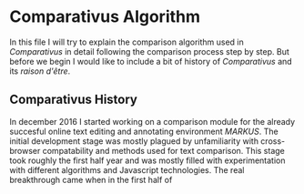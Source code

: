 # Comparativus Algorithm
In this file I will try to explain the comparison algorithm used in *Comparativus* in detail following the comparison process step by step. But before we begin I would like to include a bit of history of *Comparativus* and its *raison d'être*. 

## Comparativus History
In december 2016 I started working on a comparison module for the already succesful online text editing and annotating environment *MARKUS*. The initial development stage was mostly plagued by unfamiliarity with cross-browser compatability and methods used for text comparison. This stage took roughly the first half year and was mostly filled with experimentation with different algorithms and Javascript technologies. The real breakthrough came when in the first half of 